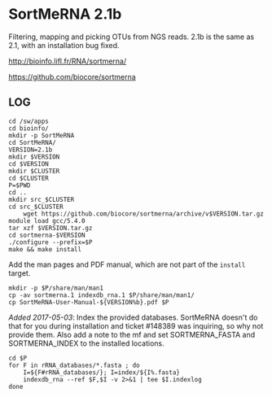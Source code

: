 SortMeRNA 2.1b
==============

Filtering, mapping and picking OTUs from NGS reads.  2.1b is the same as 2.1,
with an installation bug fixed.

<http://bioinfo.lifl.fr/RNA/sortmerna/>

<https://github.com/biocore/sortmerna>

LOG
---

    cd /sw/apps
    cd bioinfo/
    mkdir -p SortMeRNA
    cd SortMeRNA/
    VERSION=2.1b
    mkdir $VERSION
    cd $VERSION
    mkdir $CLUSTER
    cd $CLUSTER
    P=$PWD
    cd ..
    mkdir src_$CLUSTER
    cd src_$CLUSTER
		wget https://github.com/biocore/sortmerna/archive/v$VERSION.tar.gz
    module load gcc/5.4.0
    tar xzf $VERSION.tar.gz 
    cd sortmerna-$VERSION
    ./configure --prefix=$P
    make && make install

Add the man pages and PDF manual, which are not part of the `install` target.

    mkdir -p $P/share/man/man1
    cp -av sortmerna.1 indexdb_rna.1 $P/share/man/man1/
    cp SortMeRNA-User-Manual-${VERSION%b}.pdf $P

_Added 2017-05-03_: Index the provided databases.  SortMeRNA doesn't do that
for you during installation and ticket #148389 was inquiring, so why not
provide them.  Also add a note to the mf and set SORTMERNA_FASTA and
SORTMERNA_INDEX to the installed locations.

    cd $P
    for F in rRNA_databases/*.fasta ; do
        I=${F#rRNA_databases/}; I=index/${I%.fasta}
        indexdb_rna --ref $F,$I -v 2>&1 | tee $I.indexlog
    done

